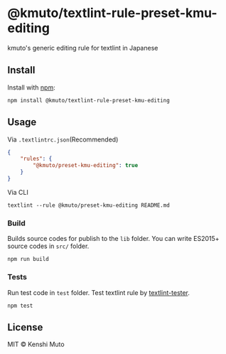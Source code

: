 # @kmuto/textlint-rule-preset-kmu-editing

kmuto&#39;s generic editing rule for textlint in Japanese

## Install

Install with [npm](https://www.npmjs.com/):

    npm install @kmuto/textlint-rule-preset-kmu-editing

## Usage

Via `.textlintrc.json`(Recommended)

```json
{
    "rules": {
        "@kmuto/preset-kmu-editing": true
    }
}
```

Via CLI

```
textlint --rule @kmuto/preset-kmu-editing README.md
```

### Build

Builds source codes for publish to the `lib` folder.
You can write ES2015+ source codes in `src/` folder.

    npm run build

### Tests

Run test code in `test` folder.
Test textlint rule by [textlint-tester](https://github.com/textlint/textlint-tester).

    npm test

## License

MIT © Kenshi Muto
